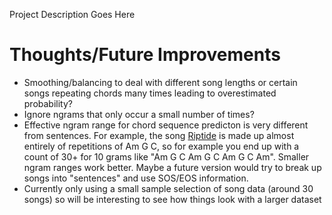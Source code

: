 Project Description Goes Here





# Thoughts/Future Improvements
- Smoothing/balancing to deal with different song lengths or certain songs repeating chords many times leading to overestimated probability?
- Ignore ngrams that only occur a small number of times?
- Effective ngram range for chord sequence predicton is very different from sentences. For example, the song [Riptide]([/guides/content/editing-an-existing-page](https://tabs.ultimate-guitar.com/tab/vance-joy/riptide-chords-1237247)) is made up almost entirely of repetitions of Am G C,  so for example you end up with a count of 30+ for 10 grams like "Am G C Am G C Am G C Am". Smaller ngram ranges work better. Maybe a future version would try to break up songs into "sentences" and use SOS/EOS information.
- Currently only using a small sample selection of song data (around 30 songs) so will be interesting to see how things look with a larger dataset

